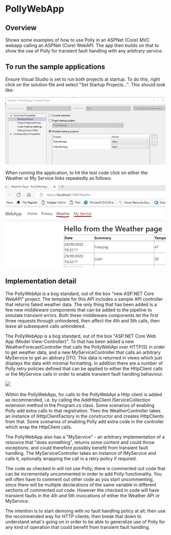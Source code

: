 # PollyWebApp

## Overview

Shows some examples of how to use Polly in an ASPNet (Core) MVC webapp calling an ASPNet (Core) WebAPI.  The app then builds on that to show the use of Polly for transient fault handling with any arbitrary service.

## To run the sample applications
Ensure Visual Studio is set to run both projects at startup.  To do this, right click on the solution file and select "Set Startup Projects...".  This should look like:

![image](./MultipleStartupProjects.jpg)  

When running the application, to hit the test code click on either the Weather or My Service links repeatedly as follows: 

![image](./NavigatingTheUI.jpg)

## Implementation detail

The PollyWebApi is a bog standard, out of the box "new ASP.NET Core WebAPI" project.  The template for this API includes a sample API controller that returns faked weather data.  The only thing that has been added is a few new middleware components that can be added to the pipeline to simulate transient errors.  Both these middleware components let the first three requests through unhindered, then affect the 4th and 5th calls, then leave all subsequent calls unhindered.

The PollyWebApp is a bog standard, out of the box "ASP.NET Core Web App (Model-View-Controller)".  To that has been added a new WeatherForecastController that calls the PollyWebApi over HTTP(S) in order to get weather data, and a new MyServiceController that calls an arbitrary MyService to get an abitrary DTO.  This data is returned in views which just displays the data with minimal formatting.  In addition there are a number of Polly retry policies defined that can be applied to either the HttpClient calls or the MyService calls in order to enable transient fault handling behaviour.

[![](https://mermaid.ink/img/pako:eNqVUsFO6zAQ_JWVTw8J9JAQlwhVQo8icShCFKkXX9xk01g43rDeUCrEv7OhTl-KuJBT7B3P7OzsuympQlOYhC89xhJvvNuwa20E_R4ohN0K19dddzab_T_5Ah4HfBKoiWGLThpkqJw4uFoz_J1BzdTCal_4R1FYHyPvae9JEALWAlRPNQqYR7cOCIzCO-go-NJjAiFoXKy0kMmFXUweowAyE6e92vXDHShsBC12S-RXX6KNE1l61UaPnGTNW_eMTyPvfKBd-Eo1t44RfPxiH72p58vz8yz-a_JloO0jpo5iwolGJs9Sg0aguIE_s4vLdKIj2T9I8D0afxSNDnE1iWP0fpzkYTSTHIcJHu5_TOzL3eRp9maNNExbwLcSO_EUrQFtXu2oG6uLJdD4TQNJnPRJi-pwks1Afzh-t7KkFm-EFrqjIRu30ZyaFrl1vtK9fR9uhxawRWsK_a2wdn0Qa2z8UGjf6RxwXnkhNkXtQsJT43qh5S6WphDucQTl3c-oj08bwxL-)](https://mermaid.live/edit#pako:eNqVUsFO6zAQ_JWVTw8J9JAQlwhVQo8icShCFKkXX9xk01g43rDeUCrEv7OhTl-KuJBT7B3P7OzsuympQlOYhC89xhJvvNuwa20E_R4ohN0K19dddzab_T_5Ah4HfBKoiWGLThpkqJw4uFoz_J1BzdTCal_4R1FYHyPvae9JEALWAlRPNQqYR7cOCIzCO-go-NJjAiFoXKy0kMmFXUweowAyE6e92vXDHShsBC12S-RXX6KNE1l61UaPnGTNW_eMTyPvfKBd-Eo1t44RfPxiH72p58vz8yz-a_JloO0jpo5iwolGJs9Sg0aguIE_s4vLdKIj2T9I8D0afxSNDnE1iWP0fpzkYTSTHIcJHu5_TOzL3eRp9maNNExbwLcSO_EUrQFtXu2oG6uLJdD4TQNJnPRJi-pwks1Afzh-t7KkFm-EFrqjIRu30ZyaFrl1vtK9fR9uhxawRWsK_a2wdn0Qa2z8UGjf6RxwXnkhNkXtQsJT43qh5S6WphDucQTl3c-oj08bwxL-)

Within the PollyWebApp, for calls to the PollyWebApi a Http client is added as recommended, i.e. by calling the AddHttpClient IServiceCollection extension method in the Program.cs class.  Some scenarios of enabling Polly add extra calls to that registration.  Then the WeatherController takes an instance of IHttpClientFactory in the constructor and creates HttpClients from that.  Some scenarios of enabling Polly add extra code in the controller which wrap the HttpClient calls.

The PollyWebApp also has a "MyService" - an arbitrary implementation of a resource that "does something", returns some content and could throw exceptions, and could therefore possibly benefit from transient fault handling.  The MyServiceController takes an instance of IMyService and calls it, optionally wrapping the call in a retry policy if required.

The code as checked in will not use Polly; there is commented out code that can be incrementally uncommented in order to add Polly functionality.  You will often have to comment out other code as you start uncommenting, since there will be multiple declarations of the same variable in different sections of commented out code.  However the checked in code will have transient faults in the 4th and 5th invocations of either the Weather API or MyService.

The intention is to start demoing with no fault handling policy at all; then use the recommended way for HTTP clients; then break that down to understand what's going on in order to be able to generalize use of Polly for any kind of operation that could benefit from transient fault handling.